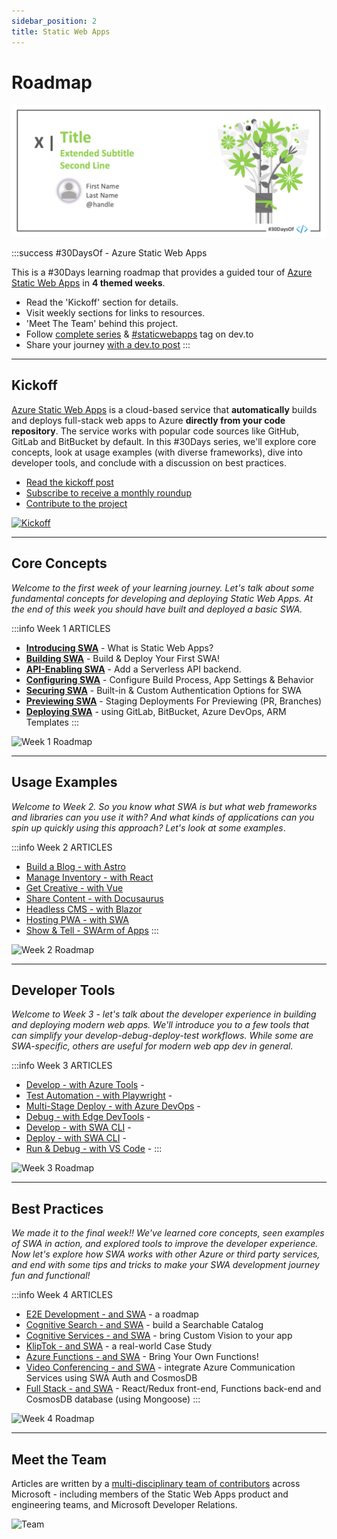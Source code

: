 ```yaml
---
sidebar_position: 2
title: Static Web Apps
---
```


# Roadmap

![Banner Placeholder](./../../static/img/banners/green-flowers.png) 

:::success #30DaysOf - Azure Static Web Apps

This is a #30Days learning roadmap that provides a guided tour of [Azure Static Web Apps](https://docs.microsoft.com/en-us/azure/static-web-apps/overview?WT.mc_id=30daysofswa-61155-cxall) in **4 themed weeks**. 
 * Read the 'Kickoff' section for details.
 * Visit weekly sections for links to resources. 
 * 'Meet The Team' behind this project.
 * Follow [complete series](https://dev.to/nitya/series/17901) & [#staticwebapps](https://dev.to/t/staticwebapps) tag on dev.to
 * Share your journey [with a dev.to post](https://dev.to/new/staticwebapps)
:::

---

## Kickoff 

[Azure Static Web Apps](https://docs.microsoft.com/en-us/azure/static-web-apps/overview?WT.mc_id=30daysofswa-61155-cxall) is a cloud-based service that **automatically** builds and deploys full-stack web apps to Azure **directly from your code repository**. The service works with popular code sources like GitHub, GitLab and BitBucket by default. In this #30Days series, we'll explore core concepts, look at usage examples (with diverse frameworks), dive into developer tools, and conclude with a discussion on best practices.

* [Read the kickoff post](https://www.azurestaticwebapps.dev/blog/kickoff)
* [Subscribe to receive a monthly roundup](https://www.azurestaticwebapps.dev/blog/rss.xml)
* [Contribute to the project](https://www.azurestaticwebapps.dev/showcase)

[![Kickoff](https://www.azurestaticwebapps.dev/assets/images/01-swa-overview-41d0e428dab8a7da10950b590d54c886.png)](https://www.azurestaticwebapps.dev/blog/kickoff)

---

## Core Concepts 

_Welcome to the first week of your learning journey. Let's talk about some fundamental concepts for developing and deploying Static Web Apps. At the end of this week you should have built and deployed a basic SWA._


:::info Week 1 ARTICLES
 * [**Introducing SWA**](https://www.azurestaticwebapps.dev/blog/introducing-swa)  - What is Static Web Apps?
 * [**Building SWA**](https://www.azurestaticwebapps.dev/blog/building-swa)  - Build & Deploy Your First SWA!
 * [**API-Enabling SWA**](https://www.azurestaticwebapps.dev/blog/api-enabling-swa) - Add a Serverless API backend.
 * [**Configuring SWA**](https://www.azurestaticwebapps.dev/blog/configuring-swa) - Configure Build Process, App Settings & Behavior
 * [**Securing SWA**](https://www.azurestaticwebapps.dev/blog/securing-swa) - Built-in & Custom Authentication Options for SWA
 * [**Previewing SWA**](https://www.azurestaticwebapps.dev/blog/previewing-swa) - Staging Deployments For Previewing (PR, Branches)
 * [**Deploying SWA**](https://www.azurestaticwebapps.dev/blog/deploying-swa) - using GitLab, BitBucket, Azure DevOps, ARM Templates
:::

![Week 1 Roadmap](https://www.azurestaticwebapps.dev/assets/images/week1-roadmap-7f10986393cc2e96edea4819c3bf9d72.png)


---

## Usage Examples 

_Welcome to Week 2. So you know what SWA is but what web frameworks and libraries can you use it with? And what kinds of applications can you spin up quickly using this approach? Let's look at some examples_.

:::info Week 2 ARTICLES
 * [Build a Blog - with Astro](https://www.azurestaticwebapps.dev/blog/build-with-astro) 
 * [Manage Inventory - with React](https://www.azurestaticwebapps.dev/blog/build-with-react) 
 * [Get Creative - with Vue](https://www.azurestaticwebapps.dev/blog/build-with-vuejs) 
 * [Share Content - with Docusaurus](https://www.azurestaticwebapps.dev/blog/build-with-docusaurus) 
 * [Headless CMS - with Blazor](https://www.azurestaticwebapps.dev/blog/build-with-blazor) 
 * [Hosting PWA - with SWA](https://www.azurestaticwebapps.dev/blog/pwa-on-swa) 
 * [Show & Tell - SWArm of Apps](https://www.azurestaticwebapps.dev/blog/show-and-tell) 
:::

![Week 2 Roadmap](https://www.azurestaticwebapps.dev/assets/images/week2-roadmap-aa8766edf791b4ed83fa999f74497b9b.png)

---

## Developer Tools

_Welcome to Week 3 - let's talk about the developer experience in building and deploying modern web apps. We'll introduce you to a few tools that can simplify your develop-debug-deploy-test workflows. While some are SWA-specific, others are useful for modern web app dev in general._

:::info Week 3 ARTICLES
 * [Develop - with Azure Tools](https://www.azurestaticwebapps.dev/blog/devtools-azure) - 
 * [Test Automation - with Playwright](https://www.azurestaticwebapps.dev/blog/devtools-playwright) - 
 * [Multi-Stage Deploy - with Azure DevOps](https://www.azurestaticwebapps.dev/blog/devtools-ado) - 
 * [Debug - with Edge DevTools](https://www.azurestaticwebapps.dev/blog/devtools-msedge) - 
 * [Develop - with SWA CLI](https://www.azurestaticwebapps.dev/blog/devtools-swacli-develop) - 
 * [Deploy - with SWA CLI](https://www.azurestaticwebapps.dev/blog/devtools-swacli-deploy) - 
 * [Run & Debug - with VS Code](https://www.azurestaticwebapps.dev/blog/devtools-vscode) - 
:::

![Week 3 Roadmap](https://www.azurestaticwebapps.dev/assets/images/week3-roadmap-75060ba5a95b7914046572100b6effdd.png)

---

## Best Practices

_We made it to the final week!! We've learned core concepts, seen examples of SWA in action, and explored tools to improve the developer experience. Now let's explore how SWA works with other Azure or third party services, and end with some tips and tricks to make your SWA development journey fun and functional!_

:::info Week 4 ARTICLES
 * [E2E Development - and SWA](https://www.azurestaticwebapps.dev/blog/practices-e2e) - a roadmap
 * [Cognitive Search - and SWA](https://www.azurestaticwebapps.dev/blog/practices-cognitive-search) - build a Searchable Catalog
 * [Cognitive Services - and SWA](https://www.azurestaticwebapps.dev/blog/practices-cognitive-services) - bring Custom Vision to your app
 * [KlipTok - and SWA](https://www.azurestaticwebapps.dev/blog/practices-case-study) - a real-world Case Study
 * [Azure Functions - and SWA](https://www.azurestaticwebapps.dev/blog/practices-byo-functions) - Bring Your Own Functions!
 * [Video Conferencing - and SWA](https://www.azurestaticwebapps.dev/blog/practices-cosmosdb) - integrate Azure Communication Services using SWA Auth and CosmosDB
 * [Full Stack - and SWA](https://www.azurestaticwebapps.dev/blog/practices-full-stack-react) - React/Redux front-end, Functions back-end and CosmosDB database (using Mongoose)
:::

![Week 4 Roadmap](https://www.azurestaticwebapps.dev/assets/images/week4-roadmap-ae23c6e2ecc1467720771a4ee45d9cea.png)

---

## Meet the Team

Articles are written by a [multi-disciplinary team of contributors](https://www.azurestaticwebapps.dev/blog/kickoff#meet-the-authors) across Microsoft - including members of the Static Web Apps product and engineering teams, and Microsoft Developer Relations.


![Team](https://www.azurestaticwebapps.dev/assets/images/29-banner-f6f3b90d34599985f7da49221471144a.png)

